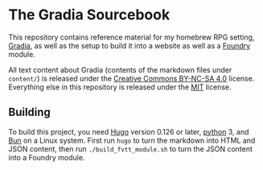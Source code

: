 # The Gradia Sourcebook

This repository contains reference material for my homebrew RPG setting,
[Gradia][], as well as the setup to build it into a website as well as a
[Foundry][] module.

All text content about Gradia (contents of the markdown files under `content/`)
is released under the [Creative Commons BY-NC-SA 4.0][cc] license. Everything
else in this repository is released under the [MIT][] license.

[Gradia]: https://gradia.org
[Foundry]: https://foundryvtt.com
[cc]: https://creativecommons.org/licenses/by-nc-sa/4.0/
[MIT]: https://justinian.mit-license.org/

## Building

To build this project, you need [Hugo][] version 0.126 or later, [python][] 3,
and [Bun][] on a Linux system. First run `hugo` to turn the markdown into HTML
and JSON content, then run `./build_fvtt_module.sh` to turn the JSON content
into a Foundry module.

[Hugo]: https://gohugo.io
[Python]: https://python.org
[Bun]: https://bun.sh